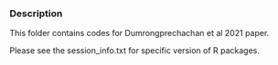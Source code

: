 ### Description

This folder contains codes for Dumrongprechachan et al 2021 paper.

Please see the session_info.txt for specific version of R packages.
